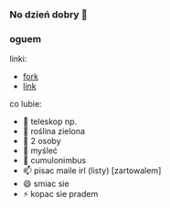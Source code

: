 ### No dzień dobry 👋
### oguem

linki:
<br/>
- [fork](https://github.com/mikolajdurkot/VToonify)<br/>
- [link](https://paperswithcode.com/paper/vtoonify-controllable-high-resolution)<br/>

co lubie:
<br/>
- 🔭 teleskop np.<br/>
- 🌱 roślina zielona<br/>
- 👯 2 osoby<br/>
- 🤔 myśleć<br/>
- 💬 cumulonimbus<br/>
- 📫 pisac maile irl (listy) [zartowalem]<br/>
- 😄 smiac sie<br/>
- ⚡ kopac sie pradem<br/>
